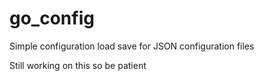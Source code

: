 # go_config
Simple configuration load save for JSON configuration files

Still working on this so be patient
